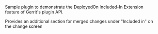 Sample plugin to demonstrate the DeployedOn Included-In Extension feature of Gerrit's plugin API.

Provides an additional section for merged changes under "Included in" on the change screen
